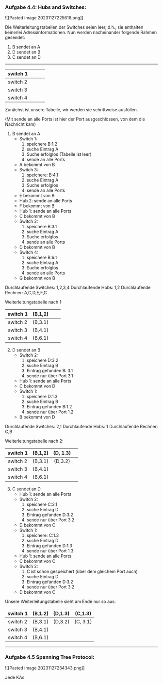  ### Aufgabe 4.4: Hubs and Switches:

![[Pasted image 20231127225616.png]]

Die Weiterleitungstabellen der Switches seien leer, d.h., sie enthalten keinerlei Adressinformationen.
Nun werden nacheinander folgende Rahmen gesendet:

1. B sendet an A
2. D sendet an B
3. C sendet an D

---

| switch 1 |     |     |     |
|:--------:| :---: | :---: | :---: |
| switch 2 |     |     |     |
| switch 3 |     |     |     |
| switch 4 |     |     |     |
Zunächst ist unsere Tabelle, wir werden sie schrittweise ausfüllen.

(Mit sende an alle Ports ist hier der Port ausgeschlossen, von dem die Nachricht kam)

1. B sendet an A
	- Switch 1: 
		1. speichere B:1.2
		2. suche Eintrag A
		3. Suche erfolglos (Tabelle ist leer)
		4. sende an alle Ports
	- A bekommt von B
	- Switch 3:
		1. speichere: B:4.1
		2. suche Eintrag A
		3. Suche erfolglos
		4. sende an alle Ports
	- E bekommt von B
	- Hub 2: sende an alle Ports
	- F bekommt von B
	- Hub 1: sende an alle Ports
	- C bekommt von B
	- Switch 2:
		1. speichere B:3.1
		2. suche Eintrag A
		3. Suche erfolglos
		4. sende an alle Ports
	- D bekommt von B
	- Switch 4:
		1. speichere B:6.1
		2. suche Eintrag A
		3. Suche erfolglos
		4. sende an alle Ports
	- G bekommt von B

Durchlaufende Switches: 1,2,3,4
Durchlaufende Hobs: 1,2
Durchlaufende Rechner: A,C,D,E,F,G

Weiterleitungstabelle nach 1:

| switch 1 | (B,1,2) |     |     |
|:--------:|:-------:|:---:|:---:|
| switch 2 | (B,3.1) |     |     |
| switch 3 | (B,4.1) |     |     |
| switch 4 | (B,6.1) |     |     |

2. D sendet an B
	- Switch 2:
		1. speichere D:3.2
		2. suche Eintrag B
		3. Eintrag gefunden B: 3.1
		4. sende nur über Port 3.1
	- Hub 1: sende an alle Ports
	- C bekommt von D
	- Switch 1:
		1. speichere D:1.3
		2. suche Eintrag B
		3. Eintrag gefunden B:1.2
		4. sende nur über Port 1.2
	- B bekommt von D

Durchlaufende Switches: 2,1
Durchlaufende Hobs: 1
Durchlaufende Rechner: C,B 


Weiterleitungstabelle nach 2:

| switch 1 | (B,1,2) | (D, 1.3) |     |
|:--------:|:-------:|:--------:|:---:|
| switch 2 | (B,3.1) | (D,3.2)  |     |
| switch 3 | (B,4.1) |          |     |
| switch 4 | (B,6.1) |          |     |

3. C sendet an D
	- Hub 1: sende an alle Ports
	- Switch 2:
		1. speichere C:3.1
		2. suche Eintrag D
		3. Eintrag gefunden D:3.2
		4. sende nur über Port 3.2
	- D bekommt von C
	- Switch 1:
		1. speichere: C:1.3
		2. suche Eintrag D
		3. Eintrag gefunden D:1.3
		4. sende nur über Port 1.3
	- Hub 1: sende an alle Ports
	- C bekommt von C
	- Switch 2:
		1. C ist schon gespeichert (über dem gleichem Port auch)
		2. suche Eintrag D 
		3. Eintrag gefunden D:3.2
		4. sende nur über Port 3.2
	- D bekommt von C

Unsere Weiterleitungstabelle sieht am Ende nur so aus:

| switch 1 | (B,1.2) | (D,1.3) | (C,1.3)  |
|:--------:|:-------:|:-------:|:--------:|
| switch 2 | (B,3.1) | (D,3.2) | (C, 3.1) |
| switch 3 | (B,4.1) |         |          |
| switch 4 | (B,6.1) |         |          |


--- 
 ### Aufgabe 4.5 Spanning Tree Protocol:
![[Pasted image 20231127234343.png]]

Jede KAs